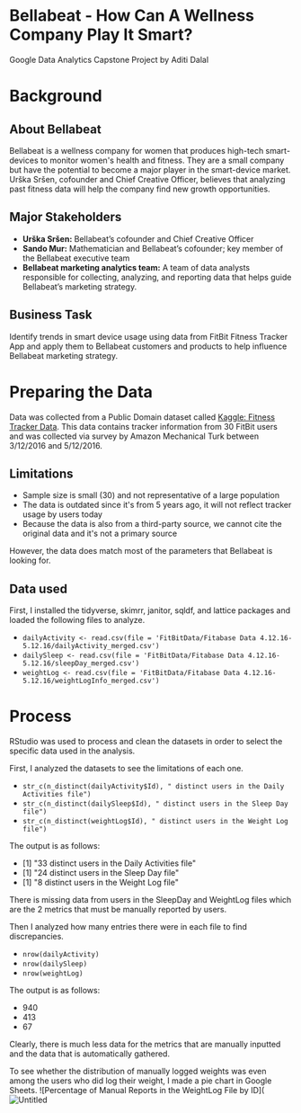 # Bellabeat - How Can A Wellness Company Play It Smart?
Google Data Analytics Capstone Project by Aditi Dalal

# Background
## About Bellabeat
Bellabeat is a wellness company for women that produces high-tech smart-devices to monitor women's health and fitness. They are a small company but have the potential to become a major player in the smart-device market. Urška Sršen, cofounder and Chief Creative Officer, believes that analyzing past fitness data will help the company find new growth opportunities.

## Major Stakeholders
 - **Urška Sršen:** Bellabeat’s cofounder and Chief Creative Officer
 - **Sando Mur:** Mathematician and Bellabeat’s cofounder; key member of the Bellabeat executive team
 - **Bellabeat marketing analytics team:** A team of data analysts responsible for collecting, analyzing, and reporting data that helps guide Bellabeat’s marketing strategy.

## Business Task
Identify trends in smart device usage using data from FitBit Fitness Tracker App and apply them to Bellabeat customers and products to help influence Bellabeat marketing strategy.

# Preparing the Data
Data was collected from a Public Domain dataset called [Kaggle: Fitness Tracker Data](https://www.kaggle.com/arashnic/fitbit). This data contains tracker information from 30 FitBit users and was collected via survey by Amazon Mechanical Turk between 3/12/2016 and 5/12/2016. 

## Limitations
 - Sample size is small (30) and not representative of a large population
 - The data is outdated since it's from 5 years ago, it will not reflect tracker usage by users today
 - Because the data is also from a third-party source, we cannot cite the original data and it's not a primary source

However, the data does match most of the parameters that Bellabeat is looking for.

## Data used
First, I installed the tidyverse, skimrr, janitor, sqldf, and lattice packages and loaded the following files to analyze.

 - `dailyActivity <- read.csv(file = 'FitBitData/Fitabase Data 4.12.16-5.12.16/dailyActivity_merged.csv')`
 - `dailySleep <- read.csv(file = 'FitBitData/Fitabase Data 4.12.16-5.12.16/sleepDay_merged.csv')`
 - `weightLog <- read.csv(file = 'FitBitData/Fitabase Data 4.12.16-5.12.16/weightLogInfo_merged.csv')`

# Process
RStudio was used to process and clean the datasets in order to select the specific data used in the analysis. 

First, I analyzed the datasets to see the limitations of each one.
 - `str_c(n_distinct(dailyActivity$Id), " distinct users in the Daily Activities file")`
 - `str_c(n_distinct(dailySleep$Id), " distinct users in the Sleep Day file")`
 - `str_c(n_distinct(weightLog$Id), " distinct users in the Weight Log file")`
 
 The output is as follows:
  - [1] "33 distinct users in the Daily Activities file"
  - [1] "24 distinct users in the Sleep Day file"
  - [1] "8 distinct users in the Weight Log file"

There is missing data from users in the SleepDay and WeightLog files which are the 2 metrics that must be manually reported by users.

Then I analyzed how many entries there were in each file to find discrepancies.
 - `nrow(dailyActivity)`
 - `nrow(dailySleep)`
 - `nrow(weightLog)`

The output is as follows:
 - 940
 - 413
 - 67

Clearly, there is much less data for the metrics that are manually inputted and the data that is automatically gathered.

To see whether the distribution of manually logged weights was even among the users who did log their weight, I made a pie chart in Google Sheets.
![Percentage of Manual Reports in the WeightLog File by ID](![Untitled](https://s3-us-west-2.amazonaws.com/secure.notion-static.com/528d0de3-a685-48e4-9d13-1215506c0506/Untitled.png)
